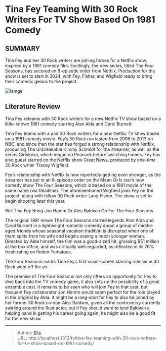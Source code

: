 # Tina Fey Teaming With 30 Rock Writers For TV Show Based On 1981 Comedy


## SUMMARY 



  Tina Fey and her 30 Rock writers are joining forces for a Netflix show, inspired by a 1981 comedy film.   Excitingly, the new series, titled The Four Seasons, has secured an 8-episode order from Netflix.   Production for the show is set to start in 2024, with Fey, Fisher, and Wigfield ready to bring their comedic genius to the project.  

![iamge](https://static1.srcdn.com/wordpress/wp-content/uploads/2024/01/tina-fey-in-30-rock.jpg)

## Literature Review
Tina Fey reteams with 30 Rock writers for a new Netflix TV show based on a little-known 1981 comedy starring Alan Alda and Carol Burnett.




Tina Fey teams with a pair 30 Rock writers for a new Netflix TV show based on a 1981 comedy movie. Fey’s 30 Rock run lasted from 2006 to 2013 on NBC, and since then the star has forged a strong relationship with Netflix, producing The Unbreakable Kimmy Schmidt for the streamer, as well as the series Girls5eva, which began on Peacock before switching homes. Fey has also guest starred on the Netflix show Great News, produced by one-time 30 Rock writer Tracey Wigfield.




Fey’s relationship with Netflix is now reportedly getting even stronger, as the streamer has put in an 8-episode order on the Mean Girls star’s new comedy show The Four Seasons, which is based on a 1981 movie of the same name (via Deadline). The aforementioned Wigfield joins Fey on the project, along with fellow 30 Rock writer Lang Fisher. The show is set to begin shooting later this year.


 Will Tina Fey Bring Jon Hamm Or Alec Baldwin On For The Four Seasons 
          

The original 1981 movie The Four Seasons starred legends Alan Alda and Carol Burnett in a lightweight romantic-comedy about a group of middle-aged friends whose seasonal vacation tradition is disrupted when one of them splits from his wife and begins seeing a much younger woman. Directed by Alda himself, the film was a good-sized hit, grossing $51 million at the box office, and was critically well-regarded, as reflected in its 76% fresh rating on Rotten Tomatoes.






The Four Seasons marks Tina Fey’s first small-screen starring role since 30 Rock went off the air.




The premise of The Four Seasons not only offers an opportunity for Fey to dive back into the TV comedy game, it also sets up the possibility of a great ensemble cast. It remains to be seen who will join Fey in that cast, but frequent Fey collaborator Jon Hamm would seem perfect for the role played in the original by Alda. It might be a long-shot for Fey to also be joined by her former 30 Rock co-star Alec Baldwin, given all the controversy currently swirling around the Rust actor, but if Fey should want to lend Baldwin a helping hand in getting his career going again, he might also be a good fit for the new show.



---

> Author: [Ella](https://instagram.hk.cn/)  
> URL: http://localhost:1313/tv/tina-fey-teaming-with-30-rock-writers-for-tv-show-based-on-1981-comedy/  

